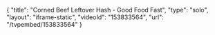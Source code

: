 {
    "title": "Corned Beef Leftover Hash - Good Food Fast",
    "type": "solo",
    "layout": "iframe-static",
    "videoId": "153833564",
    "url": "\/tvpembed\/153833564"
}